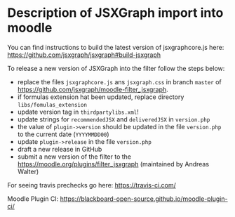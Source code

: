 # Description of JSXGraph import into moodle

You can find instructions to build the latest version of jsxgraphcore.js here: https://github.com/jsxgraph/jsxgraph#build-jsxgraph

To release a new version of JSXGraph into the filter follow the steps below:

- replace the files `jsxgraphcore.js` ans `jsxgraph.css` in branch `master` of https://github.com/jsxgraph/moodle-filter_jsxgraph.
- if formulas extension hat been updated, replace directory `libs/fomulas_extension`
- update version tag in `thirdpartylibs.xml`!
- update strings for `recommendedJSX` and `deliveredJSX` in `version.php`
- the value of `plugin->version` should be updated in the file `version.php` to the current date (`YYYYMMDD00`)
- update `plugin->release` in the file `version.php`
- draft a new release in GitHub
- submit a new version of the filter to the https://moodle.org/plugins/filter_jsxgraph (maintained by Andreas Walter)

For seeing travis prechecks go here: https://travis-ci.com/

Moodle Plugin CI: https://blackboard-open-source.github.io/moodle-plugin-ci/